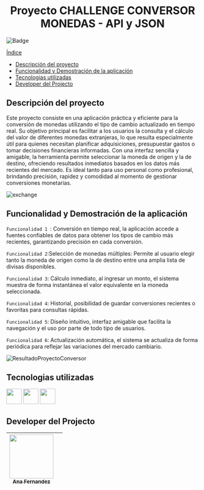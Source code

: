 <h1 align="center">Proyecto CHALLENGE CONVERSOR MONEDAS - API y JSON</h1>

 ![Badge](http://img.shields.io/static/v1?label=STATUS&message=CONCLUIDO&color=GREEN&style=for-the-badge)
 
[Índice](#índice)

- [Descripción del proyecto](#descripción-del-proyecto)
- [Funcionalidad y Demostración de la aplicación](#funcionalidad-y-demostracion-de-la-aplicación)
- [Tecnologias utilizadas](#tecnologias-utilizadas)
- [Developer del Projecto](#developer-del-projecto)

  

## Descripción del proyecto


<p>Este proyecto consiste en una aplicación práctica y eficiente para la conversión de monedas utilizando el tipo de cambio actualizado en tiempo real. Su objetivo principal es facilitar a los usuarios la consulta y el cálculo del valor de diferentes monedas extranjeras, lo que resulta especialmente útil para quienes necesitan planificar adquisiciones, presupuestar gastos o tomar decisiones financieras informadas.
Con una interfaz sencilla y amigable, la herramienta permite seleccionar la moneda de origen y la de destino, ofreciendo resultados inmediatos basados en los datos más recientes del mercado. Es ideal tanto para uso personal como profesional, brindando precisión, rapidez y comodidad al momento de gestionar conversiones monetarias.</p>

![exchange](https://github.com/user-attachments/assets/9a2e3464-f45e-44f2-9aef-b12fd1427051)



## Funcionalidad y Demostración de la aplicación


`Funcionalidad 1 `: Conversión en tiempo real, la aplicación accede a fuentes confiables de datos para obtener los tipos de cambio más recientes, garantizando precisión en cada conversión.

`Funcionalidad 2`:Selección de monedas múltiples: Permite al usuario elegir tanto la moneda de origen como la de destino entre una amplia lista de divisas disponibles.

`Funcionalidad 3`: Cálculo inmediato, al ingresar un monto, el sistema muestra de forma instantánea el valor equivalente en la moneda seleccionada.

`Funcionalidad 4`: Historial, posibilidad de guardar conversiones recientes o favoritas para consultas rápidas.

`Funcionalidad 5`: Diseño intuitivo, interfaz amigable que facilita la navegación y el uso por parte de todo tipo de usuarios.

`Funcionalidad 6`: Actualización automática, el sistema se actualiza de forma periódica para reflejar las variaciones del mercado cambiario.


![ResultadoProyectoConversor](https://github.com/user-attachments/assets/7960ae96-12e4-4e8d-b377-7be8380d225a)


## Tecnologias utilizadas


<img src="https://cdn.jsdelivr.net/gh/devicons/devicon@latest/icons/java/java-original.svg" width="40" height="40"/> <img src="https://cdn.jsdelivr.net/gh/devicons/devicon@latest/icons/vscode/vscode-original-wordmark.svg" width="40" height="40"/> <img src="https://cdn.jsdelivr.net/gh/devicons/devicon@latest/icons/json/json-original.svg" width="40" height="40" />



## Developer del Projecto


| [<img src="https://avatars.githubusercontent.com/u/169064334?s=400&u=e750ebc6759c09750f78a6f491ac78069a292719&v=4" width=115><br><sub>Ana Fernandez</sub>](https://github.com/AnaFzCz) |    |
| :---: | :---: 
